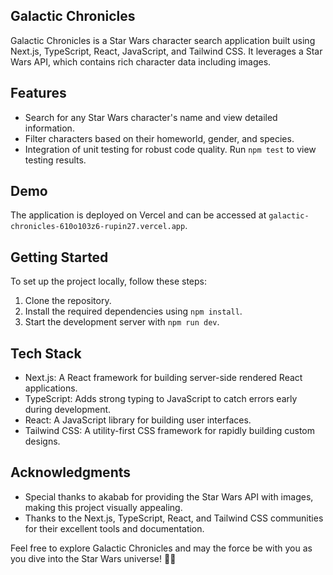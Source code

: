 ## Galactic Chronicles

Galactic Chronicles is a Star Wars character search application built using Next.js, TypeScript, React, JavaScript, and Tailwind CSS. It leverages a Star Wars API, which contains rich character data including images.

## Features

- Search for any Star Wars character's name and view detailed information.
- Filter characters based on their homeworld, gender, and species.
- Integration of unit testing for robust code quality. Run `npm test` to view testing results.

## Demo

The application is deployed on Vercel and can be accessed at `galactic-chronicles-610o103z6-rupin27.vercel.app`.

## Getting Started

To set up the project locally, follow these steps:

1. Clone the repository.
2. Install the required dependencies using `npm install`.
3. Start the development server with `npm run dev`.

## Tech Stack

- Next.js: A React framework for building server-side rendered React applications.
- TypeScript: Adds strong typing to JavaScript to catch errors early during development.
- React: A JavaScript library for building user interfaces.
- Tailwind CSS: A utility-first CSS framework for rapidly building custom designs.

## Acknowledgments

- Special thanks to akabab for providing the Star Wars API with images, making this project visually appealing.
- Thanks to the Next.js, TypeScript, React, and Tailwind CSS communities for their excellent tools and documentation.

Feel free to explore Galactic Chronicles and may the force be with you as you dive into the Star Wars universe! 🚀🌌

